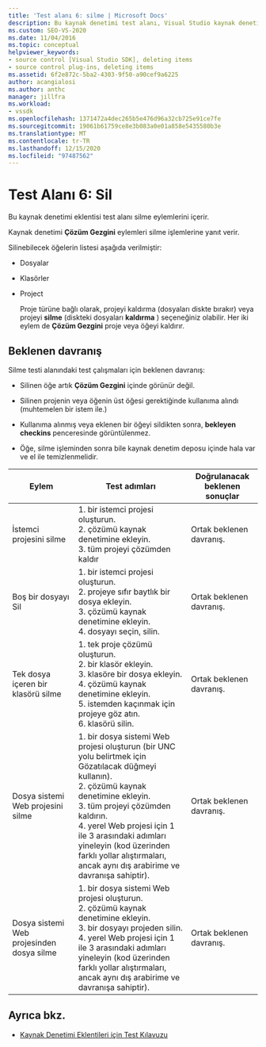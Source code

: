 ```yaml
---
title: 'Test alanı 6: silme | Microsoft Docs'
description: Bu kaynak denetimi test alanı, Visual Studio kaynak denetimi eklentiniz için Çözüm Gezgini silme eylemlerini içerir.
ms.custom: SEO-VS-2020
ms.date: 11/04/2016
ms.topic: conceptual
helpviewer_keywords:
- source control [Visual Studio SDK], deleting items
- source control plug-ins, deleting items
ms.assetid: 6f2e872c-5ba2-4303-9f50-a90cef9a6225
author: acangialosi
ms.author: anthc
manager: jillfra
ms.workload:
- vssdk
ms.openlocfilehash: 1371472a4dec265b5e476d96a32cb725e91ce7fe
ms.sourcegitcommit: 19061b61759ce8e3b083a0e01a858e5435580b3e
ms.translationtype: MT
ms.contentlocale: tr-TR
ms.lasthandoff: 12/15/2020
ms.locfileid: "97487562"
---
```

# <a name="test-area-6-delete"></a>Test Alanı 6: Sil
Bu kaynak denetimi eklentisi test alanı silme eylemlerini içerir.

 Kaynak denetimi **Çözüm Gezgini** eylemleri silme işlemlerine yanıt verir.

 Silinebilecek öğelerin listesi aşağıda verilmiştir:

- Dosyalar

- Klasörler

- Project

  Proje türüne bağlı olarak, projeyi kaldırma (dosyaları diskte bırakır) veya projeyi **silme** (diskteki dosyaları **kaldırma** ) seçeneğiniz olabilir. Her iki eylem de **Çözüm Gezgini** proje veya öğeyi kaldırır.

## <a name="expected-behavior"></a>Beklenen davranış
 Silme testi alanındaki test çalışmaları için beklenen davranış:

- Silinen öğe artık **Çözüm Gezgini** içinde görünür değil.

- Silinen projenin veya öğenin üst öğesi gerektiğinde kullanıma alındı (muhtemelen bir istem ile.)

- Kullanıma alınmış veya eklenen bir öğeyi sildikten sonra, **bekleyen checkins** penceresinde görüntülenmez.

- Öğe, silme işleminden sonra bile kaynak denetim deposu içinde hala var ve el ile temizlenmelidir.

|Eylem|Test adımları|Doğrulanacak beklenen sonuçlar|
|------------|----------------|--------------------------------|
|İstemci projesini silme|1. bir istemci projesi oluşturun.<br />2. çözümü kaynak denetimine ekleyin.<br />3. tüm projeyi çözümden kaldır|Ortak beklenen davranış.|
|Boş bir dosyayı Sil|1. bir istemci projesi oluşturun.<br />2. projeye sıfır baytlık bir dosya ekleyin.<br />3. çözümü kaynak denetimine ekleyin.<br />4. dosyayı seçin, silin.|Ortak beklenen davranış.|
|Tek dosya içeren bir klasörü silme|1. tek proje çözümü oluşturun.<br />2. bir klasör ekleyin.<br />3. klasöre bir dosya ekleyin.<br />4. çözümü kaynak denetimine ekleyin.<br />5. istemden kaçınmak için projeye göz atın.<br />6. klasörü silin.|Ortak beklenen davranış.|
|Dosya sistemi Web projesini silme|1. bir dosya sistemi Web projesi oluşturun (bir UNC yolu belirtmek için Gözatılacak düğmeyi kullanın).<br />2. çözümü kaynak denetimine ekleyin.<br />3. tüm projeyi çözümden kaldırın.<br />4. yerel Web projesi için 1 ile 3 arasındaki adımları yineleyin (kod üzerinden farklı yollar alıştırmaları, ancak aynı dış arabirime ve davranışa sahiptir).|Ortak beklenen davranış.|
|Dosya sistemi Web projesinden dosya silme|1. bir dosya sistemi Web projesi oluşturun.<br />2. çözümü kaynak denetimine ekleyin.<br />3. bir dosyayı projeden silin.<br />4. yerel Web projesi için 1 ile 3 arasındaki adımları yineleyin (kod üzerinden farklı yollar alıştırmaları, ancak aynı dış arabirime ve davranışa sahiptir).|Ortak beklenen davranış.|

## <a name="see-also"></a>Ayrıca bkz.
- [Kaynak Denetimi Eklentileri için Test Kılavuzu](../../extensibility/internals/test-guide-for-source-control-plug-ins.md)

